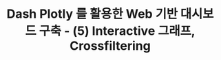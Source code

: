 ﻿---
title: "Dash Plotly 를 활용한 Web 기반 대시보드 구축 - (5) Interactive 그래프, Crossfiltering"
last_modified_at: 2022-02-02 17:35:00 +0900
categories: 
  - Data Science
  - Tutorial
tags:
  - Dash
  - Plotly
  - Python
---

[comment]: <> (본 포스트는 [Dash 공식문서]&#40;https://dash.plotly.com/introduction&#41; 를 참고하였습니다.)


<br/>







